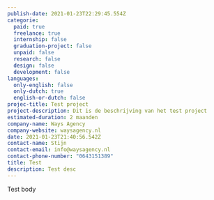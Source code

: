 ```yaml
---
publish-date: 2021-01-23T22:29:45.554Z
categorie:
  paid: true
  freelance: true
  internship: false
  graduation-project: false
  unpaid: false
  research: false
  design: false
  development: false
languages:
  only-english: false
  only-dutch: true
  english-or-dutch: false
projec-title: Test project
project-description: Dit is de beschrijving van het test project
estimated-duration: 2 maanden
company-name: Ways Agency
company-website: waysagency.nl
date: 2021-01-23T21:40:56.542Z
contact-name: Stijn
contact-email: info@waysagency.nl
contact-phone-number: "0643151389"
title: Test
description: Test desc
---
```

Test body